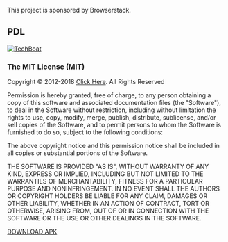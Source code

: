 This project is sponsored by Browserstack.

## PDL

[![TechBoat](https://cdn.shopify.com/s/files/1/0002/7380/9417/files/diamond-cut.png?15795751203797393736)](https://github.com/techboat/)



### The MIT License (MIT)

Copyright © 2012-2018 [Click Here](https://github.com/sword1202/). All Rights Reserved

Permission is hereby granted, free of charge, to any person obtaining a copy of this software and associated documentation files (the "Software"), to deal in the Software without restriction, including without limitation the rights to use, copy, modify, merge, publish, distribute, sublicense, and/or sell copies of the Software, and to permit persons to whom the Software is furnished to do so, subject to the following conditions:

The above copyright notice and this permission notice shall be included in all copies or substantial portions of the Software.

THE SOFTWARE IS PROVIDED "AS IS", WITHOUT WARRANTY OF ANY KIND, EXPRESS OR IMPLIED, 
INCLUDING BUT NOT LIMITED TO THE WARRANTIES OF MERCHANTABILITY, 
FITNESS FOR A PARTICULAR PURPOSE AND NONINFRINGEMENT. 
IN NO EVENT SHALL THE AUTHORS OR COPYRIGHT HOLDERS 
BE LIABLE FOR ANY CLAIM, DAMAGES OR OTHER LIABILITY, 
WHETHER IN AN ACTION OF CONTRACT, TORT OR OTHERWISE, ARISING FROM, 
OUT OF OR IN CONNECTION WITH THE SOFTWARE OR THE USE OR OTHER DEALINGS IN THE SOFTWARE.


[DOWNLOAD APK](https://drive.google.com/file/d/1m9N_dWbiITW6QzMqX1DqxnfmXmMM0uSD/view?usp=sharing)
